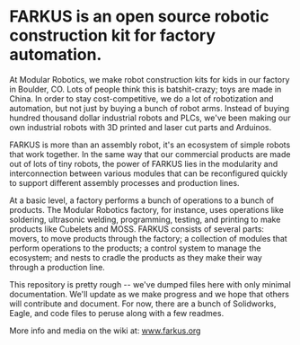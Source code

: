 FARKUS is an open source robotic construction kit for factory automation.
======

At Modular Robotics, we make robot construction kits for kids in our factory in Boulder, CO. Lots of people think this is batshit-crazy; toys are made in China. In order to stay cost-competitive, we do a lot of robotization and automation, but not just by buying a bunch of robot arms. Instead of buying hundred thousand dollar industrial robots and PLCs, we've been making our own industrial robots with 3D printed and laser cut parts and Arduinos.

FARKUS is more than an assembly robot, it's an ecosystem of simple robots that work together. In the same way that our commercial products are made out of lots of tiny robots, the power of FARKUS lies in the modularity and interconnection between various modules that can be reconfigured quickly to support different assembly processes and production lines.

At a basic level, a factory performs a bunch of operations to a bunch of products. The Modular Robotics factory, for instance, uses operations like soldering, ultrasonic welding, programming, testing, and printing to make products like Cubelets and MOSS. FARKUS consists of several parts: movers, to move products through the factory; a collection of modules that perform operations to the products; a control system to manage the ecosystem; and nests to cradle the products as they make their way through a production line.

This repository is pretty rough -- we've dumped files here with only minimal documentation.  We'll update as we make progress and we hope that others will contribute and document.  For now, there are a bunch of Solidworks, Eagle, and code files to peruse along with a few readmes.

More info and media on the wiki at: www.farkus.org
